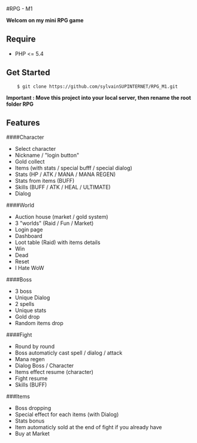 #RPG - M1 

__Welcom on my mini RPG game__

## Require
<ul>
<li>
    PHP <= 5.4
</li>
</ul>

## Get Started 
        $ git clone https://github.com/sylvainSUPINTERNET/RPG_M1.git
        
   
   __Important : Move this project into your local server, then rename the root folder RPG__
   
   
## Features

 ####Character
<ul>
<li>
   Select character
</li>
<li>
   Nickname / "login button"
</li>
<li>
   Gold collect
</li>
<li>
   Items (with stats / special bufff / special dialog)
</li>
<li>
   Stats (HP / ATK / MANA / MANA REGEN)
</li>
<li>
   Stats from items (BUFF)
</li>
<li>
   Skills (BUFF / ATK / HEAL / ULTIMATE)
</li>
<li>
    Dialog
</li>
</ul>

 ####World
<ul>
<li>
   Auction house (market / gold system) 
</li>
<li>
   3 "worlds" (Raid / Fun / Market)
</li>
<li>
   Login page
</li>
<li>
   Dashboard 
</li>
<li>
   Loot table (Raid) with items details
</li>
<li>
    Win
</li>
<li>
    Dead
</li>
<li>
    Reset
</li>
<li>
    I Hate WoW
</li>
</ul>

 ####Boss
<ul>
<li>
   3 boss
</li>
<li>
   Unique Dialog
</li>
<li>
   2 spells
 </li>
<li>
   Unique stats
</li>
<li>
   Gold drop
</li>
<li>
   Random items drop
</li>
</ul>


 ####Fight
<ul>
<li>
   Round by round
</li>
<li>
   Boss automaticly cast spell / dialog / attack
</li>
<li>
    Mana regen
</li>
<li>
   Dialog Boss / Character 
</li>
<li>
   Items effect resume (character)
</li>
<li>
   Fight resume
</li>
<li>
   Skills (BUFF)
</li>
</ul>


###Items
<ul>
<li>
   Boss dropping
</li>
<li>
   Special effect for each items (with Dialog)
</li>
<li>
    Stats bonus 
</li>
<li>
   Item automaticly sold at the end of fight if you already have 
</li>
<li>
   Buy at Market
</li>
</ul>